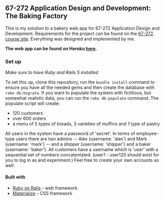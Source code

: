 67-272 Application Design and Development: The Baking Factory
---
This is my solution to a bakery web app for 67-272 Application Design and Development. Requirements for the project can be found on the [67-272 course site](http://67272.cmuis.net/projects). Everything was designed and implemented by me.

**The web app can be found on Heroku [here](https://calm-sea-19596.herokuapp.com).** 

### Set up

*Make sure to have Ruby and Rails 5 installed*

To set this up, clone this repository, run the `bundle install` command to ensure you have all the needed gems and then create the database with `rake db:migrate`.  If you want to populate the system with fictitious, but somewhat realistic data, you can run the `rake db:populate` command.  The populate script will create:
- 120 customers
- over 600 orders
- a menu of 5 types of breads, 3 varieties of muffins and 1 type of pastry

All users in the system have a password of 'secret'. In terms of employee-type users there are two admins -- Alex (username: 'alex') and Mark (username: 'mark') -- and a shipper (username: 'shipper') and a baker (username: 'baker'). All customers have a username which is 'user' with a sequential set of numbers concatentated. (user1 - user120 should exist for you to log in as and experiment.) Feel free to create your own accounts as well.  

#### Built with
- [Ruby on Rails](https://rubyonrails.org/) - web framework
- [Materialize](https://materializecss.com/) - CSS framework
